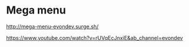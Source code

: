 # Mega menu 

http://mega-menu-evondev.surge.sh/

https://www.youtube.com/watch?v=rUVqEcJnxiE&ab_channel=evondev